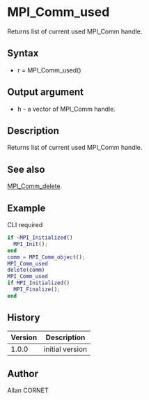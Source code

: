 # MPI_Comm_used

Returns list of current used MPI_Comm handle.

## Syntax

- r = MPI_Comm_used()

## Output argument

- h - a vector of MPI_Comm handle.

## Description

  <p>Returns list of current used MPI_Comm handle.</p>

## See also

[MPI_Comm_delete](MPI_Comm_delete.md).

## Example

CLI required

```matlab
if ~MPI_Initialized()
  MPI_Init();
end
comm = MPI_Comm_object();
MPI_Comm_used
delete(comm)
MPI_Comm_used
if MPI_Initialized()
  MPI_Finalize();
end
```

## History

| Version | Description     |
| ------- | --------------- |
| 1.0.0   | initial version |

## Author

Allan CORNET
